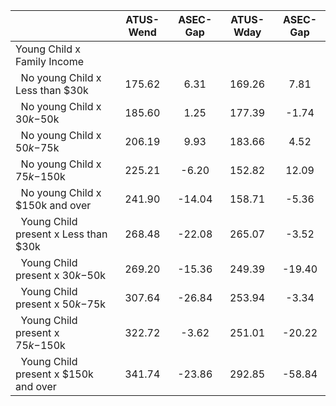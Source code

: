 
|                      |    ATUS-Wend |     ASEC-Gap |    ATUS-Wday |     ASEC-Gap |
| -------------------- | :----------: | :----------: | :----------: | :----------: |
| Young Child x Family Income |              |              |              |              |
| &nbsp;&nbsp;No young Child x Less than $30k |       175.62 |         6.31 |       169.26 |         7.81 |
| &nbsp;&nbsp;No young Child x $30k-$50k |       185.60 |         1.25 |       177.39 |        -1.74 |
| &nbsp;&nbsp;No young Child x $50k-$75k |       206.19 |         9.93 |       183.66 |         4.52 |
| &nbsp;&nbsp;No young Child x $75k-$150k |       225.21 |        -6.20 |       152.82 |        12.09 |
| &nbsp;&nbsp;No young Child x $150k and over |       241.90 |       -14.04 |       158.71 |        -5.36 |
| &nbsp;&nbsp;Young Child present x Less than $30k |       268.48 |       -22.08 |       265.07 |        -3.52 |
| &nbsp;&nbsp;Young Child present x $30k-$50k |       269.20 |       -15.36 |       249.39 |       -19.40 |
| &nbsp;&nbsp;Young Child present x $50k-$75k |       307.64 |       -26.84 |       253.94 |        -3.34 |
| &nbsp;&nbsp;Young Child present x $75k-$150k |       322.72 |        -3.62 |       251.01 |       -20.22 |
| &nbsp;&nbsp;Young Child present x $150k and over |       341.74 |       -23.86 |       292.85 |       -58.84 |

